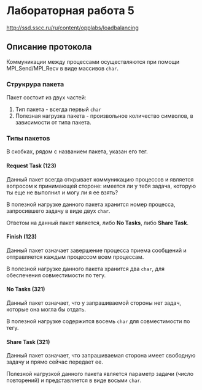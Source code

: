 
# Лабораторная работа 5

http://ssd.sscc.ru/ru/content/opplabs/loadbalancing

## Описание протокола

Коммуникации между процессами осуществляются при помощи MPI_Send/MPI_Recv
в виде массивов `char`.

### Струкрура пакета

Пакет состоит из двух частей:

1. Тип пакета - всегда первый `char`
2. Полезная нагрузка пакета - произвольное количество символов, в зависимости
от типа пакета.

### Типы пакетов

В скобках, рядом с названием пакета, указан его тег.

#### Request Task (123)

Данный пакет всегда открывает коммуникацию процессов и является вопросом к
принимающей стороне: имеется ли у тебя задача, которую ты еще не выполнил и
могу ли я ее взять?

В полезной нагрузке данного пакета хранится номер процесса, запросившего задачу
в виде двух `char`.

Ответом на данный пакет является, либо **No Tasks**, либо **Share Task**.

#### Finish (123)

Данный пакет означает завершение процесса приема сообщений и отправляется
каждым процессом всем процессам.

В полезной нагрузке данного пакета хранится два `char`,
для обеспечения совместимости по тегу.

#### No Tasks (321)

Данный пакет означает, что у запрашиваемой стороны нет задач, которые она могла
бы отдать.

В полезной нагрузке содержится восемь `char` для совместимости по тегу.

#### Share Task (321)

Данный пакет означает, что запрашиваемая сторона имеет свободную задачу и прямо
сейчас передает ее.

Полезной нагрузкой данного пакета является параметр задачи (число повторений)
и представляется в виде восьми `char`.

